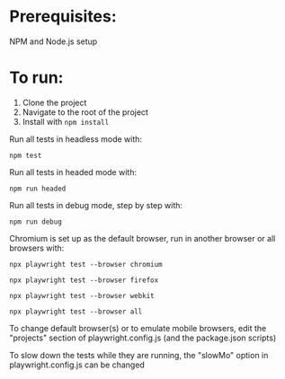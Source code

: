 # Prerequisites:
NPM and Node.js setup

# To run:
1. Clone the project
2. Navigate to the root of the project
3. Install with ```npm install```

Run all tests in headless mode with:

```npm test```

Run all tests in headed mode with:

```npm run headed```

Run all tests in debug mode, step by step with:

```npm run debug```

Chromium is set up as the default browser, run in another browser or all browsers with:

```npx playwright test --browser chromium```

```npx playwright test --browser firefox```

```npx playwright test --browser webkit```

```npx playwright test --browser all```

To change default browser(s) or to emulate mobile browsers, edit the "projects" section of playwright.config.js (and the package.json scripts)

To slow down the tests while they are running, the "slowMo" option in playwright.config.js can be changed

